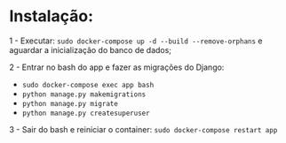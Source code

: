 # Instalação: #

1 - Executar: ```sudo docker-compose up -d --build --remove-orphans``` e aguardar a inicialização do banco de dados;

2 - Entrar no bash do app e fazer as migrações do Django:

- ```sudo docker-compose exec app bash```
- ```python manage.py makemigrations```
- ```python manage.py migrate```
- ```python manage.py createsuperuser```

3 - Sair do bash e reiniciar o container: ```sudo docker-compose restart app```

